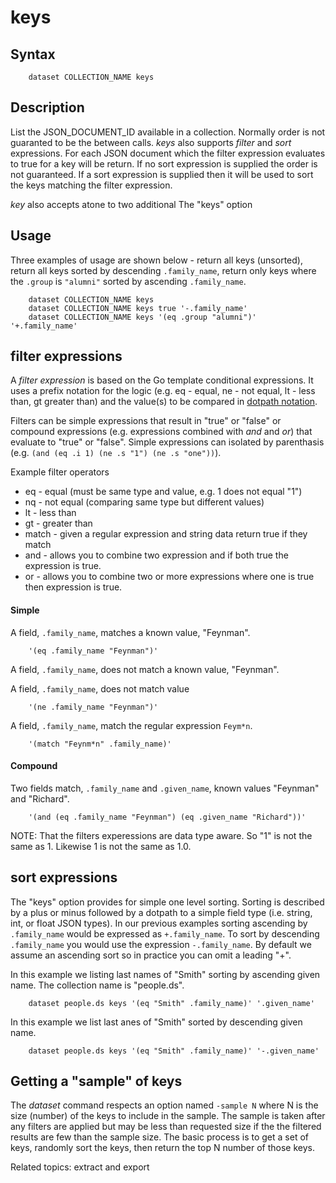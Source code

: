 
# keys

## Syntax

```
    dataset COLLECTION_NAME keys
```

## Description

List the JSON_DOCUMENT_ID available in a collection. Normally order is not guaranted to
be the between calls. _keys_ also supports *filter* and *sort* expressions. For each
JSON document which the filter expression evaluates to true for a key will be return.
If no sort expression is supplied the order is not guaranteed.  If a sort expression 
is supplied then it will be used to sort the keys matching the filter expression.

_key_ also accepts atone to two additional The "keys" option

## Usage

Three examples of usage are shown below - return all keys (unsorted), return all
keys sorted by descending `.family_name`, return only keys where the `.group` is
`"alumni"` sorted by ascending `.family_name`.

```shell
    dataset COLLECTION_NAME keys
    dataset COLLECTION_NAME keys true '-.family_name'
    dataset COLLECTION_NAME keys '(eq .group "alumni")' '+.family_name'
```

## filter expressions

A *filter expression* is based on the Go template conditional expressions. It uses 
a prefix notation for the logic (e.g. eq - equal, ne - not equal, lt - less than, gt 
greater than) and the value(s) to be compared in [dotpath notation](dotpath.html).

Filters can be simple expressions that result in "true" or "false" or compound
expressions (e.g. expressions combined with _and_ and _or_) 
that evaluate to "true" or "false".  Simple expressions can isolated by 
parenthasis (e.g. `(and (eq .i 1) (ne .s "1") (ne .s "one"))`).

Example filter operators

+ eq - equal (must be same type and value, e.g. 1 does not equal "1")
+ nq - not equal (comparing same type but different values)
+ lt - less than
+ gt - greater than
+ match - given a regular expression and string data return true if they match
+ and - allows you to combine two expression and if both true the expression is true.
+ or - allows you to combine two or more expressions where one is true then expression is true.

#### Simple

A field, `.family_name`, matches a known value, "Feynman".

```
	'(eq .family_name "Feynman")'
```

A field, `.family_name`, does not match a known value, "Feynman".

A field, `.family_name`, does not match value

```
	'(ne .family_name "Feynman")'
```

A field, `.family_name`, match the regular expression `Feym*n`.

```
	'(match "Feynm*n" .family_name)'
```


#### Compound

Two fields match, `.family_name` and `.given_name`, known values "Feynman" and "Richard".

```
	'(and (eq .family_name "Feynman") (eq .given_name "Richard"))'
```

NOTE: That the filters experessions are data type aware. So "1" is not the same
as 1. Likewise 1 is not the same as 1.0.

## sort expressions

The "keys" option provides for simple one level sorting.  Sorting is described
by a plus or minus followed by a dotpath to a simple field type (i.e. string, int, or 
float JSON types). In our previous examples sorting ascending by `.family_name` would
be expressed as `+.family_name`. To sort by descending `.family_name` you would 
use the expression `-.family_name`.  By default we assume an ascending sort so in 
practice you can omit a leading "+".

In this example we listing last names of "Smith" sorting by ascending given name.
The collection name is "people.ds".

```
    dataset people.ds keys '(eq "Smith" .family_name)' '.given_name'
```

In this example we list last anes of "Smith" sorted by descending given name.


```
    dataset people.ds keys '(eq "Smith" .family_name)' '-.given_name'
```

## Getting a "sample" of keys

The _dataset_ command respects an option named `-sample N` where N is the size
(number) of the keys to include in the sample. The sample is taken after any
filters are applied but may be less than requested size if the the filtered
results are few than the sample size.  The basic process is to get a set of
keys, randomly sort the keys, then return the top N number of those keys.


Related topics: extract and export


